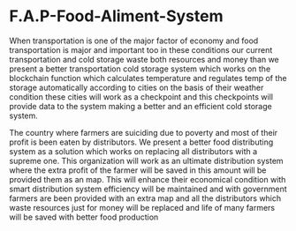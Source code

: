 # F.A.P-Food-Aliment-System
When transportation is one of the major factor of economy and food transportation is major and important too in these conditions our current transportation and cold storage waste both resources and money than we present a better transportation cold storage system which works on the blockchain function which calculates temperature and regulates temp of the storage automatically according to cities on the basis of their weather condition these cities will work as a checkpoint and this checkpoints will provide data to the system making a better and an efficient cold storage system.

The country where farmers are suiciding due to poverty and most of their profit is been eaten by distributors.
We present a better food distributing system as a solution which works on replacing all distributors with a supreme one.
This organization will work as an ultimate distribution system where the extra profit of the farmer will be saved in this amount will be provided them as an map.
This will enhance their economical condition with smart distribution system efficiency will be maintained and with government farmers are been provided with an extra map and all the distributors which waste resources just for money will be replaced and life of many farmers will be saved with better food production
